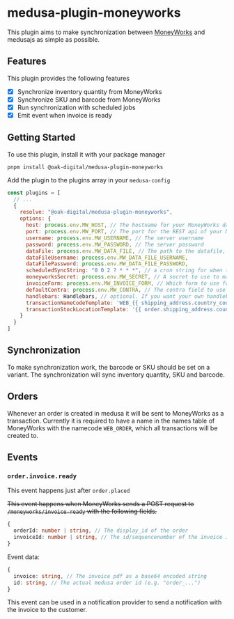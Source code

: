 # medusa-plugin-moneyworks

This plugin aims to make synchronization between [MoneyWorks](https://www.cognito.co.nz/) and medusajs as simple as possible.

## Features

This plugin provides the following features

- [x] Synchronize inventory quantity from MoneyWorks
- [x] Synchronize SKU and barcode from MoneyWorks
- [x] Run synchronization with scheduled jobs
- [x] Emit event when invoice is ready

## Getting Started

To use this plugin, install it with your package manager

```
pnpm install @oak-digital/medusa-plugin-moneyworks
```

Add the plugin to the plugins array in your `medusa-config`

```javascript
const plugins = [
  // ...
  {
    resolve: "@oak-digital/medusa-plugin-moneyworks",
    options: {
      host: process.env.MW_HOST, // The hostname for your MoneyWorks datacentre
      port: process.env.MW_PORT, // The port for the REST api of your MoneyWorks datacentre
      username: process.env.MW_USERNAME, // The server username 
      password: process.env.MW_PASSWORD, // The server password
      dataFile: process.env.MW_DATA_FILE, // The path to the datafile, should not be url encoded
      dataFileUsername: process.env.MW_DATA_FILE_USERNAME,
      dataFilePassword: process.env.MW_DATA_FILE_PASSWORD,
      scheduledSyncString: "0 0 2 ? * * *", // a cron string for when the sync should run, default "0 0 2 ? * * *"
      moneyworksSecret: process.env.MW_SECRET, // A secret to use to make endpoints under /moneyworks work. Should be discussed with moneyworks.
      invoiceForm: process.env.MW_INVOICE_FORM, // Which form to use for the generated invoice (Optional)
      defaultContra: process.env.MW_CONTRA, // The contra field to use for transactions
      handlebars: Handlebars, // optional. If you want your own handlebars with helpers you can use this here
      transactionNameCodeTemplate: 'WEB_{{ shipping_address.country_code }}', // optional A handlebars template for the namecode on the transaction. Defaults to "WEB_ORDER"
      transactionStockLocationTemplate: '{{ order.shipping_address.country_code }}' // optional a handlebars template for stock location on line items with the order (key: order) and the line item (key: item) as the context
    }
  }
]
```

## Synchronization

To make synchronization work, the barcode or SKU should be set on a variant.
The synchronization will sync inventory quantity, SKU and barcode.

## Orders

Whenever an order is created in medusa it will be sent to MoneyWorks as a transaction.
Currently it is required to have a name in the names table of MoneyWorks with the namecode `WEB_ORDER`, which all transactions will be created to.

## Events

### `order.invoice.ready`

This event happens just after `order.placed`

~~This event happens when MoneyWorks sends a POST request to `/moneyworks/invoice-ready` with the following fields.~~ 

```ts
{
  orderId: number | string, // The display_id of the order
  invoiceId: number | string, // The id/sequencenumber of the invoice in moneyworks
}
```

Event data:

```ts
{
  invoice: string, // The invoice pdf as a base64 encoded string
  id: string, // The actual medusa order id (e.g. "order_...")
}
```

This event can be used in a notification provider to send a notification with the invoice to the customer.
